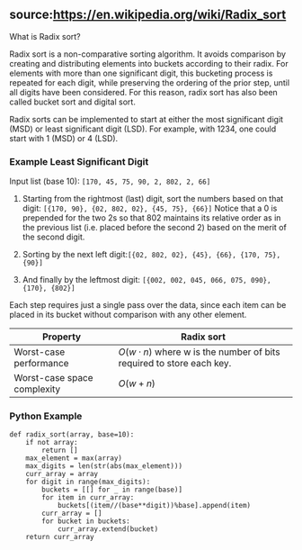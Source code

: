 source:https://en.wikipedia.org/wiki/Radix_sort
--- 
What is Radix sort?
<!--question-->
Radix sort is a non-comparative sorting algorithm. It avoids comparison by creating and distributing elements into buckets according to their radix. For elements with more than one significant digit, this bucketing process is repeated for each digit, while preserving the ordering of the prior step, until all digits have been considered. For this reason, radix sort has also been called bucket sort and digital sort.

Radix sorts can be implemented to start at either the most significant digit (MSD) or least significant digit (LSD). For example, with 1234, one could start with 1 (MSD) or 4 (LSD).

### Example Least Significant Digit
Input list (base 10): 
`[170, 45, 75, 90, 2, 802, 2, 66]`

1. Starting from the rightmost (last) digit, sort the numbers based on that digit: 
`[{170, 90}, {02, 802, 02}, {45, 75}, {66}]`
Notice that a 0 is prepended for the two 2s so that 802 maintains its relative order as in the previous list (i.e. placed before the second 2) based on the merit of the second digit.

2. Sorting by the next left digit:`[{02, 802, 02}, {45}, {66}, {170, 75}, {90}]`

3. And finally by the leftmost digit:
`[{002, 002, 045, 066, 075, 090}, {170}, {802}]`

Each step requires just a single pass over the data, since each item can be placed in its bucket without comparison with any other element.

Property | Radix sort
-|-
Worst-case performance | $О(w \cdot n)$ where w is the number of bits required to store each key.
Worst-case space complexity | $О(w + n)$

### Python Example
```
def radix_sort(array, base=10):
    if not array:
        return []
    max_element = max(array)
    max_digits = len(str(abs(max_element)))
    curr_array = array
    for digit in range(max_digits):
        buckets = [[] for _ in range(base)]
        for item in curr_array:
            buckets[(item//(base**digit))%base].append(item)
        curr_array = []
        for bucket in buckets:
            curr_array.extend(bucket)
    return curr_array
```
